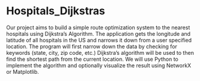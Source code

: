 # Hospitals_Dijkstras
Our project aims to build a simple route optimization system to the nearest hospitals using Dijkstra’s Algorithm. The application gets the longitude and latitude of all hospitals in the US and narrows it down from a user specified location. The program will first narrow down the data by checking for keywords (state, city, zip code, etc.) Dijkstra’s algorithm will be used to then find the shortest path from the current location. We will use Python to implement the algorithm and optionally visualize the result using NetworkX or Matplotlib. 

